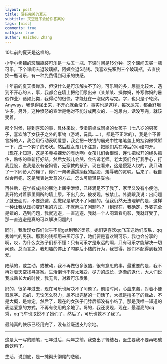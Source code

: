 ```yaml
---
layout: post
title: 没有完美的夏天
subtitle: 天空是不会给你答案的
tags: [misc]
comments: true
mathjax: true
author: Haizhou Zhang
---
```



10年前的夏天是这样的。

小学小卖铺的玻璃瓶装可乐是一块五一瓶，下课时间是15分钟。这个课间去买一瓶可乐，下个课间去退玻璃瓶，阿姨会退5毛钱。我喜欢先积到三个玻璃瓶，去直接换一瓶可乐，有一种免费得到可乐的快感。

十年前的夏天很燥热，但没什么是可乐解决不了的。可乐喝的多，尿量比较大，遇到不开心的人，事，我都会在墙上把他们尿出来（某某某、操你妈，补写你妈的暑假作业）诸如此类，我得动的很快，才能赶在一泡尿内写完。字，也只是个轮廓。Anyway，我觉得尿出来，不开心就会没了。事实也是这样，每次尿完，都会舒坦许多。另外，这种愤怒的宣泄是绝对不能分成两次的，一泡尿内，话没写完，就该受着。

那个时候，碰到喜欢的事，具体来说，专指前桌或同桌的女孩子（七八岁的男孩子，喜欢除了女孩子之外的事物（游戏，玩具……），都是不正常的），我是个不善言辞的人，我会用行动表明爱意，我会把一块钱的晨光中性笔笔盖上的挂钩微微掰一下，成一个钩子的形状。然后趁女孩儿不注意，把她们系在脖后的小结勾开。（现在才知道，这是多赤裸裸爱的表达啊）女孩儿们会很慌，连忙把松开的绳头抓住，熟练的重新打好结。然后女孩儿会哭，会告诉老师。老太婆们会打我手心，打我屁股，说我是没有爸妈管，无家教的孩子。现在看来，这是侵犯人权的，我只动了一下同龄人的绳子，你们一帮老逼蹂躏我的屁股，羞辱我的灵魂。后来了，我自然会再犯，这是我表达爱意的方式，怎么可能轻易妥协。

再往后，在学校成排的尿池上尿字泄愤，已经满足不了我了，家里又没有小便池，我开始对着家里厕所的墙上尿。不出几次，被发现，被禁止。外婆跟我说：出问题了就去面对，不要逃避，乱撒尿是解决不了问题的。但我仍然无法理解的是，这样一种让我从压抑变舒坦的方式，不就解决了问题吗？（到现在，我确定，外婆完全是错的，遇到问题，我就逃避，一直逃避，我就一个人闷着看电影，我就好受了，那一直逃避是真的可以解决问题的）

同时，我发现女孩们似乎不能get到我的爱意，她们更喜欢qq飞车送她们皮肤，qq秀帅气的男孩。那我的钱都用来买可乐了，她们要是喜欢喝可乐，我也会分享的啊，哎，为什么女孩子们都不懂：只有可乐才是永远的啊，只有可乐才能解决一切问题。总而言之，我知趣的停止了勾脖后小结的行为，我觉得，她们不配得到我的爱。

陆续的，或主动，或被动，我不再做很多很酷，很有意思的事，最重要的是，我不再对着天空找寻答案。生活倒也不算太难受，尽力的成长，逐渐的退化，大人们说我成熟长大的时候，我无言，对着可乐发呆。

妈的，很多年过去，现在可乐也解决不了问题了。前段时间，心血来潮，对着小便器尿字。妈的，无论怎么努力，尿不出完整的一句话了，大概是撸多了的缘故，不是大概，是肯定。然后了，现在的女孩子们脖后都没有小结了。那是我唯一知道的表达爱意的方式，不再有使用的余地了。妈的，我还发现，现在，最漂亮的qq秀，qq飞车也取悦不了她们了，然后了，可乐也救不了我了。

最纯真的快乐已经用完了，没有丝毫透支的余地。

----------------
这是大一写的随笔，七年过后，两年之前，我查出了肾结石，医生要我不要再喝碳酸饮料了。

生活，说到底，是一摊彻头彻尾的悲剧。